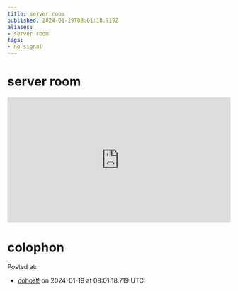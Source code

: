 ```yaml
---
title: server room
published: 2024-01-19T08:01:18.719Z
aliases:
- server room
tags:
- no-signal
---
```


# server room

<div style="padding:56.25% 0 0 0;position:relative;"><iframe src="https://player.vimeo.com/video/904366266?badge=0&amp;autopause=0&amp;player_id=0&amp;app_id=58479" frameborder="0" allow="autoplay; fullscreen; picture-in-picture; clipboard-write" style="position:absolute;top:0;left:0;width:100%;height:100%;" title="lost contact server room"></iframe></div><script src="https://player.vimeo.com/api/player.js"></script>

# colophon

Posted at:
- [cohost!](https://cohost.org/exodrifter/post/4220333-server-room) on 2024-01-19 at 08:01:18.719 UTC
